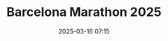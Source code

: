 ---
title: Barcelona Marathon 2025
location: Barcelona, Spain
date: 2025-03-16 07:15
latitude: 41.37445936423121
longitude: 2.1500868045835246
results:
  - place: 6782
    name: Orla Gordon
    time: 3.31.35
    category: W35
    note: 81° / 584° Category W35
  - place: 13485
    name: John Fitzgibbon
    time: 4.01.26
    category: M35
    note: 1585° / 2211° Category M35
---